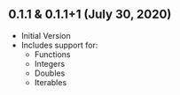 ## 0.1.1 & 0.1.1+1 (July 30, 2020)
- Initial Version
- Includes support for:
    - Functions 
    - Integers 
    - Doubles 
    - Iterables
    